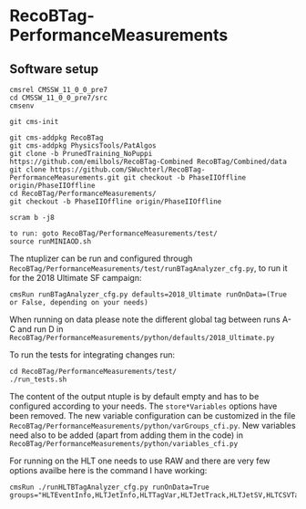 # RecoBTag-PerformanceMeasurements

## Software setup

```
cmsrel CMSSW_11_0_0_pre7
cd CMSSW_11_0_0_pre7/src
cmsenv

git cms-init

git cms-addpkg RecoBTag
git cms-addpkg PhysicsTools/PatAlgos
git clone -b PrunedTraining_NoPuppi https://github.com/emilbols/RecoBTag-Combined RecoBTag/Combined/data
git clone https://github.com/SWuchterl/RecoBTag-PerformanceMeasurements.git git checkout -b PhaseIIOffline origin/PhaseIIOffline
cd RecoBTag/PerformanceMeasurements/
git checkout -b PhaseIIOffline origin/PhaseIIOffline

scram b -j8

to run: goto RecoBTag/PerformanceMeasurements/test/
source runMINIAOD.sh

```

The ntuplizer can be run and configured through ```RecoBTag/PerformanceMeasurements/test/runBTagAnalyzer_cfg.py```, to run it for the 2018 Ultimate SF campaign:

```
cmsRun runBTagAnalyzer_cfg.py defaults=2018_Ultimate runOnData=(True or False, depending on your needs)
```

When running on data please note the different global tag between runs A-C and run D in ```RecoBTag/PerformanceMeasurements/python/defaults/2018_Ultimate.py```

To run the tests for integrating changes run:

```
cd RecoBTag/PerformanceMeasurements/test/
./run_tests.sh
```
The content of the output ntuple is by default empty and has to be configured according to your needs. The ```store*Variables``` options have been removed.
The new variable configuration can be customized in the file ```RecoBTag/PerformanceMeasurements/python/varGroups_cfi.py```.
New variables need also to be added (apart from adding them in the code) in ```RecoBTag/PerformanceMeasurements/python/variables_cfi.py```


For running on the HLT one needs to use RAW and there are very few options availbe here is the command I have working:

```
cmsRun ./runHLTBTagAnalyzer_cfg.py runOnData=True groups="HLTEventInfo,HLTJetInfo,HLTTagVar,HLTJetTrack,HLTJetSV,HLTCSVTagVar"
```
